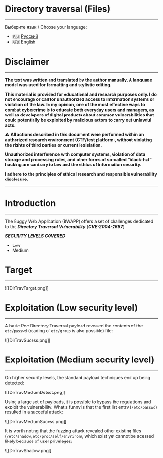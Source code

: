 # Directory traversal (Files)
---

Выберите язык / Choose your language:

- 🇷🇺 [Русский](WRITEUP.md)
- 🇬🇧 [English](WRITEUP.en.md)

# Disclaimer
---

**The text was written and translated by the author manually. A language model was used for formatting and stylistic editing.**

**This material is provided for educational and research purposes only. 
I do not encourage or call for unauthorized access to information systems or violation of the law. 
In my opinion, one of the most effective ways to combat cybercrime is to educate both everyday users and managers, as well as developers of digital products about common vulnerabilities that could potentially be exploited by malicious actors to carry out unlawful acts.**

**⚠️ All actions described in this document were performed within an authorized research environment (CTF/test platform), without violating the rights of third parties or current legislation.**

**Unauthorized interference with computer systems, violation of data storage and processing rules, and other forms of so-called "black-hat" hacking are contrary to law and the ethics of information security.**

**I adhere to the principles of ethical research and responsible vulnerability disclosure.**

---

# Introduction
---

The Buggy Web Application (BWAPP) offers a set of challenges dedicated to the ***Directory Traversal Vulnerability*** (***CVE-2004-2687***)

***SECURITY LEVELS COVERED***
- Low
- Medium
# Target
---

![[DirTravTarget.png]]

# Exploitation (Low security level)
---

A basic Poc Directory Traversal payload revealed the contents of the `etc/passwd` (reading of `etc/group` is also possible) file:

![[DirTravSucess.png]]

# Exploitation (Medium security level)
---

On higher security levels, the standard payload techniques end up being detected:

![[DirTravMediumDetect.png]]

Using a large set of payloads, it is possible to bypass the regulations and exploit the vulnerability. What's funny is that the first list entry (`/etc/passwd`) resulted in a succeful attack:

![[DirTravMediumSucess.png]]

It is worth noting that the fuzzing attack revealed other existing files (`/etc/shadow`, `etc/proc/self/envriron`), which exist yet cannot be acessed likely because of user priveleges:

![[DirTravShadow.png]]